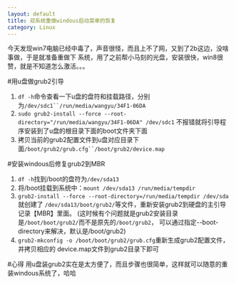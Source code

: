 ```yaml
---
layout: default
title: 双系统重做windous启动菜单的恢复
category: Linux
---
```

今天发现win7电脑已经中毒了，声音很怪，而且上不了网，又到了2b这边，没啥事做，于是就准备重做下
系统，用了之前帮小马刻的光盘，安装很快，win8很赞，就是不知道怎么激活。。。

#用u盘做grub2引导
1. `df -h`命令查看一下u盘的盘符和挂载路径，分别为`/dev/sdc1``/run/media/wangyu/34F1-06DA`
2. `sudo grub2-install --force --root-directory="/run/media/wangyu/34F1-06DA" /dev/sdc1`
不报错就将引导程序安装到了u盘的根目录下面的boot文件夹下面
3. 拷贝当前的grub2配置文件到u盘对应目录下面`/boot/grub2/grub.cfg``/boot/grub2/device.map`

#安装windous后修复grub2到MBR
1. `df -h`找到/boot的盘符为`/dev/sda13`
2. 将/boot挂载到系统中：`mount /dev/sda13 /run/media/tempdir`
3. `grub2-install --force --root-directory=/run/media/tempdir /dev/sda`就创建了
`/dev/sda13/boot/grub2/`等文件，重新安装grub2到硬盘的主引导记录【MBR】里面。
(这时候有个问题就是grub2安装目录是`/boot/boot/grub2/`而不是原先的`/boot/grub2`，
可以通过指定--boot-directory来解决，默认是/boot/grub2)
4. `grub2-mkconfig -o /boot/boot/grub2/grub.cfg`重新生成grub2配置文件，并拷贝相应的
device.map文件到grub2目录下即可

#心得
用u盘装grub2实在是太方便了，而且步骤也很简单，这样就可以随意的重装windous系统了，哈哈 